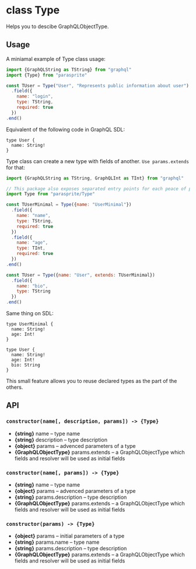# class Type

Helps you to descibe GraphQLObjectType.

## Usage

A miniamal example of Type class usage:

```js
import {GraphQLString as TString} from "graphql"
import {Type} from "parasprite"

const TUser = Type("User", "Represents public information about user")
  .field({
    name: "login",
    type: TString,
    required: true
  })
.end()
```

Equivalent of the following code in GraphQL SDL:

```gql
type User {
  name: String!
}
```

Type class can create a new type with fields of another. `Use params.extends` for that:

```js
import {GraphQLString as TString, GraphQLInt as TInt} from "graphql"

// This package also exposes separated entry points for each peace of public API
import Type from "parasprite/Type"

const TUserMinimal = Type({name: "UserMinimal"})
  .field({
    name: "name",
    type: TString,
    required: true
  })
  .field({
    name: "age",
    type: TInt,
    required: true
  })
.end()

const TUser = Type({name: "User", extends: TUserMinimal})
  .field({
    name: "bio",
    type: TString
  })
.end()
```

Same thing on SDL:

```gql
type UserMinimal {
  name: String!
  age: Int!
}

type User {
  name: String!
  age: Int!
  bio: String
}
```

This small feature allows you to reuse declared types as the part of the others.

## API

### `constructor(name[, description, params]) -> {Type}`

- **{string}** name – type name
- **{string}** description – type description
- **{object}** params – advenced parameters of a type
- **{GraphQLObjectType}** params.extends – a GraphQLObjectType which fields and resolver will be used as initial fields

### `constructor(name[, params]) -> {Type}`

- **{string}** name – type name
- **{object}** params – advenced parameters of a type
- **{string}** params.description – type description
- **{GraphQLObjectType}** params.extends – a GraphQLObjectType which fields and resolver will be used as initial fields

### `constructor(params) -> {Type}`

- **{object}** params – initial parameters of a type
- **{string}** params.name – type name
- **{string}** params.description – type description
- **{GraphQLObjectType}** params.extends – a GraphQLObjectType which fields and resolver will be used as initial fields
